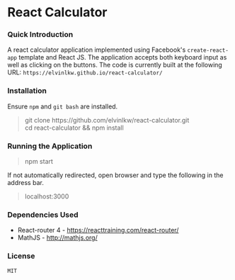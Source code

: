 # React Calculator
### Quick Introduction

A react calculator application implemented using Facebook's `create-react-app` template and React JS.
The application accepts both keyboard input as well as clicking on the buttons.
The code is currently built at the following URL:
`https://elvinlkw.github.io/react-calculator/`

### Installation

Ensure `npm` and `git bash` are installed.

> git clone https<span>://github.com/elvinlkw/react-calculator.git</span></br>
> cd react-calculator && npm install

### Running the Application

> npm start

If not automatically redirected, open browser and type the following in the address bar.

> localhost:3000

### Dependencies Used
* React-router 4 - https://reacttraining.com/react-router/
* MathJS - http://mathjs.org/

### License
`MIT`